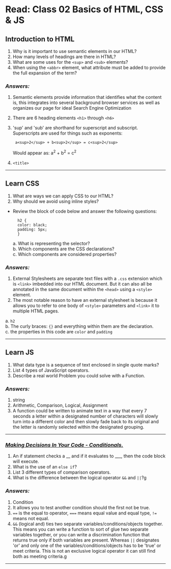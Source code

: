 # Read: Class 02 Basics of HTML, CSS & JS

## Introduction to HTML

1. Why is it important to use semantic elements in our HTML?
2. How many levels of headings are there in HTML?
3. What are some uses for the `<sup>` and `<sub>` elements?
4. When using the `<abbr>` element, what attribute must be added to provide the full expansion of the term?

### *Answers:*

1. Semantic elements provide information that identifies what the content is, this integrates into several background browser services as well as organizes our page for ideal Search Engine Optimization
2. There are 6 heading elements `<h1>` through `<h6>`
3. 'sup' and 'sub' are shorthand for superscript and subscript. Superscripts are used for things such as exponents:

        a<sup>2</sup> + b<sup>2</sup> = c<sup>2</sup>

    Would appear as: a<sup>2</sup> + b<sup>2</sup> = c<sup>2</sup>

4. `<title>`

___

## Learn CSS

1. What are ways we can apply CSS to our HTML?
2. Why should we avoid using inline styles?

* Review the block of code below and answer the following questions:<br>

        h2 { 
        color: black;
        padding: 5px;
        }

    a. What is representing the selector?<br>
    b. Which components are the CSS declarations?<br>
    c. Which components are considered properties?<br>

### *Answers:*

1. External Stylesheets are separate text files with a `.css` extension which is `<link>` imbedded into our HTML document. But it can also all be annotated in the same document within the `<head>` using a `<style>` element.
2. The most notable reason to have an external stylesheet is because it allows you to refer to one body of `<style>` parameters and `<link>` it to multiple HTML pages.

a. `h2` <br>
b. The curly braces: `{}` and everything within them are the declaration. <br>
c. the properties in this code are `color` and `padding`

___

## Learn JS

1. What data type is a sequence of text enclosed in single quote marks?
2. List 4 types of JavaScript operators.
3. Describe a real world Problem you could solve with a Function.

### *Answers:*

1. string
2. Arithmetic, Comparison, Logical, Assignment
3. A function could be written to animate text in a way that every 7 seconds a letter within a designated number of characters will slowly turn into a different color and then slowly fade back to its original and the letter is randomly selected within the designated grouping. 

___

### <u> *Making Decisions In Your Code - Conditionals.* </u>

1. An if statement checks a __ and if it evaluates to ___, then the code block will execute.
2. What is the use of an `else if`?
3. List 3 different types of comparison operators.
4. What is the difference between the logical operator `&&` and `||`?g

### *Answers:*

1. Condition
2. It allows you to test another condition should the first not be true.
3. `==` is the equal to operator, `===` means equal value and equal type, `!=` means not equal.
4. `&&` (logical and) ties two separate variables/conditions/objects together. This means you can write a function to sort of glue two separate variables together, or you can write a discrimination function that returns true only if both variables are present. Whereas `||` designates 'or' and only one of the variables/conditions/objects has to be 'true' or meet criteria. This is not an exclusive logical operator it can still find both as meeting criteria.g

___
